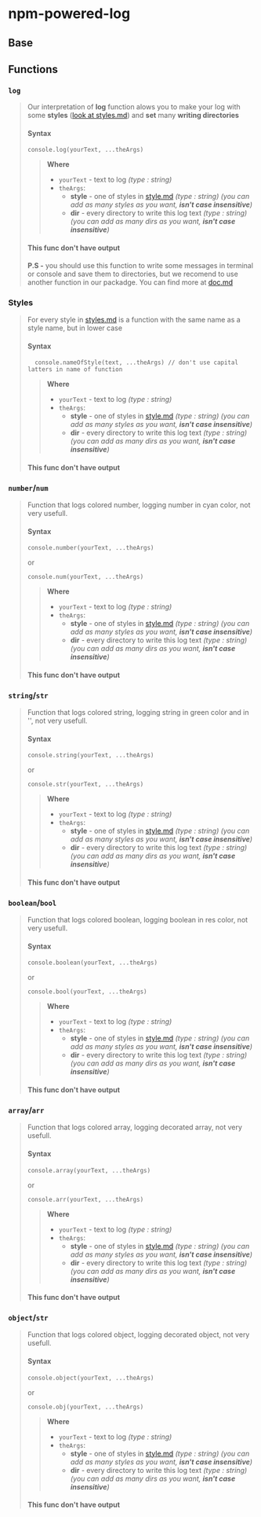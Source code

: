 # npm-powered-log 

## **Base**

## **Functions**

### **`log`**
> Our interpretation of **log** function alows you to make your log with some **styles** ([look at styles.md](./docs/styles.md)) and **set** many **writing directories**
> #### **Syntax**
> 
>     console.log(yourText, ...theArgs)
> 
>> **Where** 
>> * `yourText` - text to log *(type : string)*
>> * `theArgs`:
>>   * **style** - one of styles in [style.md](./docs/styles.md) *(type : string)* *(you can add as many styles as you want, **isn't case insensitive**)*
>>   * **dir** - every directory to write this log text *(type : string)* *(you can add as many dirs as you want, **isn't case insensitive**)*
> #### **This func don't have output**  
>  
> **P.S -** you should use this function to write some messages in terminal or console and save them to directories, but we recomend to use another function in our packadge. You can find more at [doc.md](./docs/Doc.md#log)
### **Styles** 
> For every style in [styles.md](./styles.md) is a function with the same name as a style name, but in lower case 
> #### **Syntax**
>
>       console.nameOfStyle(text, ...theArgs) // don't use capital latters in name of function 
>
>> **Where** 
>> * `yourText` - text to log *(type : string)*
>> * `theArgs`:
>>   * **style** - one of styles in [style.md](./docs/styles.md) *(type : string)* *(you can add as many styles as you want, **isn't case insensitive**)*
>>   * **dir** - every directory to write this log text *(type : string)* *(you can add as many dirs as you want, **isn't case insensitive**)*
>
> #### **This func don't have output**  

### **`number`/`num`**
> Function that logs colored number, logging number in cyan color, not very usefull.
> #### **Syntax**
> 
>     console.number(yourText, ...theArgs)
> 
> or
> 
>     console.num(yourText, ...theArgs)
> 
>> **Where** 
>> * `yourText` - text to log *(type : string)*
>> * `theArgs`:
>>   * **style** - one of styles in [style.md](./docs/styles.md) *(type : string)* *(you can add as many styles as you want, **isn't case insensitive**)*
>>   * **dir** - every directory to write this log text *(type : string)* *(you can add as many dirs as you want, **isn't case insensitive**)*
> #### **This func don't have output**  
>  


### **`string`/`str`**
> Function that logs colored string, logging string in green color and in '', not very usefull.
> #### **Syntax**
> 
>     console.string(yourText, ...theArgs)
> 
> or
> 
>     console.str(yourText, ...theArgs)
> 
>> **Where** 
>> * `yourText` - text to log *(type : string)*
>> * `theArgs`:
>>   * **style** - one of styles in [style.md](./docs/styles.md) *(type : string)* *(you can add as many styles as you want, **isn't case insensitive**)*
>>   * **dir** - every directory to write this log text *(type : string)* *(you can add as many dirs as you want, **isn't case insensitive**)*
> #### **This func don't have output**  


### **`boolean`/`bool`**
> Function that logs colored boolean, logging boolean in res color, not very usefull.
> #### **Syntax**
> 
>     console.boolean(yourText, ...theArgs)
> 
> or
> 
>     console.bool(yourText, ...theArgs)
> 
>> **Where** 
>> * `yourText` - text to log *(type : string)*
>> * `theArgs`:
>>   * **style** - one of styles in [style.md](./docs/styles.md) *(type : string)* *(you can add as many styles as you want, **isn't case insensitive**)*
>>   * **dir** - every directory to write this log text *(type : string)* *(you can add as many dirs as you want, **isn't case insensitive**)*
> #### **This func don't have output**  

### **`array`/`arr`**
> Function that logs colored array, logging decorated array, not very usefull.
> #### **Syntax**
> 
>     console.array(yourText, ...theArgs)
> 
> or
> 
>     console.arr(yourText, ...theArgs)
> 
>> **Where** 
>> * `yourText` - text to log *(type : string)*
>> * `theArgs`:
>>   * **style** - one of styles in [style.md](./docs/styles.md) *(type : string)* *(you can add as many styles as you want, **isn't case insensitive**)*
>>   * **dir** - every directory to write this log text *(type : string)* *(you can add as many dirs as you want, **isn't case insensitive**)*
> #### **This func don't have output**  


### **`object`/`str`**
> Function that logs colored object, logging decorated object, not very usefull.
> #### **Syntax**
> 
>     console.object(yourText, ...theArgs)
> 
> or
> 
>     console.obj(yourText, ...theArgs)
> 
>> **Where** 
>> * `yourText` - text to log *(type : string)*
>> * `theArgs`:
>>   * **style** - one of styles in [style.md](./docs/styles.md) *(type : string)* *(you can add as many styles as you want, **isn't case insensitive**)*
>>   * **dir** - every directory to write this log text *(type : string)* *(you can add as many dirs as you want, **isn't case insensitive**)*
> #### **This func don't have output**  
>  